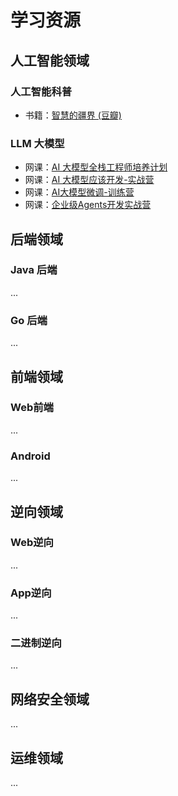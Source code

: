 # 学习资源
## 人工智能领域
### 人工智能科普
- 书籍：[智慧的疆界 (豆瓣)](https://book.douban.com/subject/30379536/)
### LLM 大模型
- 网课：[AI 大模型全栈工程师培养计划](https://www.zhihu.com/education/training/sku-detail/1658062407409995776?edu_card_source=&edu_sku_id=1658062407409995776)
- 网课：[AI 大模型应该开发-实战营](https://u.geekbang.org/subject/llm?utm_source=undefined&utm_medium=menu&utm_term=timewebmenu_h5&utm_identify=geektime&utm_content=menu&utm_campaign=timewebmenu&gk_cus_user_wechat=university)
- 网课：[AI大模型微调-训练营](https://u.geekbang.org/subject/finetuning?utm_source=undefined&utm_medium=menu&utm_term=timewebmenu_h5)
- 网课：[企业级Agents开发实战营](https://u.geekbang.org/subject/agents?utm_source=undefined&utm_medium=menu&utm_term=timewebmenu_h5&gk_cus_user_wechat=university)

## 后端领域
### Java 后端
...
### Go 后端
...
## 前端领域
### Web前端
...
### Android
...
## 逆向领域
### Web逆向
...
### App逆向
...
### 二进制逆向
...
## 网络安全领域
...
## 运维领域
...




